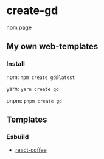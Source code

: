 # create-gd

[npm page](https://www.npmjs.com/package/create-gd)

## My own web-templates

### Install

npm:  `npm create gd@latest`

yarn: `yarn create gd`

pnpm: `pnpm create gd`


## Templates

### Esbuild

* [react-coffee](templates/esbuild/react-coffee)
